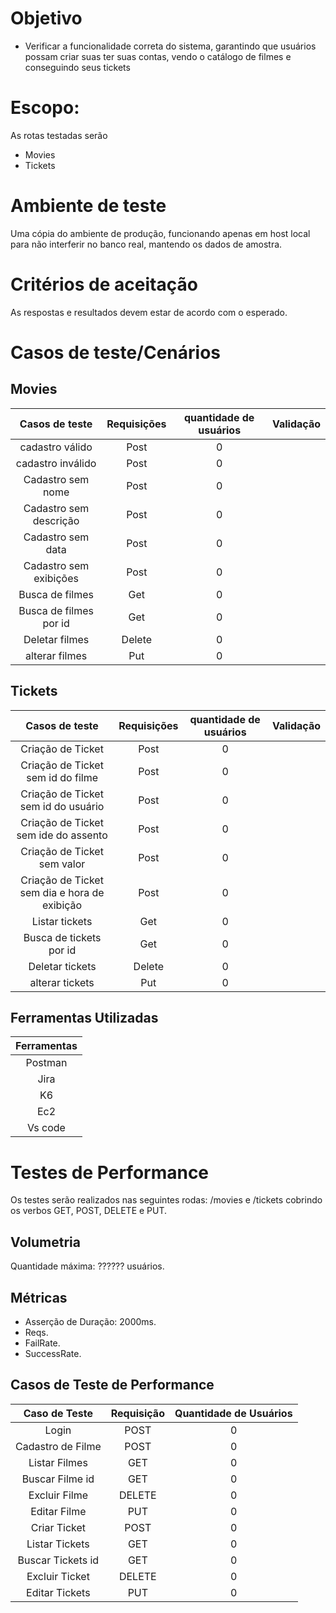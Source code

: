 # Objetivo
 - Verificar a funcionalidade correta do sistema, garantindo que usuários possam criar suas ter suas contas, vendo o catálogo de filmes e conseguindo seus tickets

# Escopo:
As rotas testadas serão
 - Movies
 - Tickets

# Ambiente de teste
Uma cópia do ambiente de produção, funcionando apenas em host local para não interferir no banco real, mantendo os dados de amostra.

# Critérios de aceitação

As respostas e resultados devem estar de acordo com o esperado.


# Casos de teste/Cenários
## Movies
|Casos de teste| Requisições| quantidade de usuários| Validação
| :-: | :-: | :-: | :-: |
|cadastro válido       | Post  | 0 | |
|cadastro inválido     | Post  | 0 | |
|Cadastro sem nome     | Post  | 0 | |
|Cadastro sem descrição| Post  | 0 | |
|Cadastro sem data     | Post  | 0 | |
|Cadastro sem exibições| Post  | 0 | |
|Busca de filmes       | Get   | 0 | |
|Busca de filmes por id| Get   | 0 | |
|Deletar filmes        | Delete| 0 | |
|alterar filmes        | Put   | 0 | |
  

## Tickets

|Casos de teste| Requisições| quantidade de usuários| Validação
| :-: | :-: | :-: | :-: |
|Criação de Ticket                           | Post  | 0 | |
|Criação de Ticket sem id do filme           | Post  | 0 | |
|Criação de Ticket sem id do usuário         | Post  | 0 | |
|Criação de Ticket sem ide do assento        | Post  | 0 | |
|Criação de Ticket sem valor                 | Post  | 0 | |
|Criação de Ticket sem dia e hora de exibição| Post  | 0 | |
|Listar tickets                              | Get   | 0 | |
|Busca de tickets por id                     | Get   | 0 | |
|Deletar tickets                             | Delete| 0 | |
|alterar tickets                             | Put   | 0 | |
 

## Ferramentas Utilizadas

|Ferramentas|
| :-: |
|Postman|
|Jira|
|K6|
|Ec2|
|Vs code|
   

# Testes de Performance
Os testes serão realizados nas seguintes rodas: /movies e /tickets cobrindo os verbos GET, POST, DELETE e PUT.

## Volumetria
Quantidade máxima: ?????? usuários.


## Métricas
- Asserção de Duração: 2000ms.
- Reqs.
- FailRate.
- SuccessRate.


## Casos de Teste de Performance


| Caso de Teste | Requisição | Quantidade de Usuários |
| :-: | :-: | :-: |
| Login             | POST   | 0 |
| Cadastro de Filme | POST   | 0 |
| Listar Filmes     | GET    | 0 |
| Buscar Filme id   | GET    | 0 |
| Excluir Filme     | DELETE | 0 |
| Editar Filme      | PUT    | 0 |
| Criar Ticket      | POST   | 0 |
| Listar Tickets    | GET    | 0 |
| Buscar Tickets id | GET    | 0 |
| Excluir Ticket    | DELETE | 0 |
| Editar Tickets    | PUT    | 0 |
